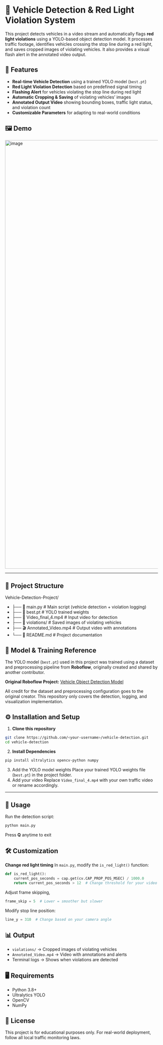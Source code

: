 # 🚦 Vehicle Detection & Red Light Violation System  

This project detects vehicles in a video stream and automatically flags **red light violations** using a YOLO-based object detection model. It processes traffic footage, identifies vehicles crossing the stop line during a red light, and saves cropped images of violating vehicles. It also provides a visual flash alert in the annotated video output.  

## 📌 Features  
- **Real-time Vehicle Detection** using a trained YOLO model (`best.pt`)  
- **Red Light Violation Detection** based on predefined signal timing  
- **Flashing Alert** for vehicles violating the stop line during red light  
- **Automatic Cropping & Saving** of violating vehicles’ images  
- **Annotated Output Video** showing bounding boxes, traffic light status, and violation count  
- **Customizable Parameters** for adapting to real-world conditions  

## 🖼 Demo  
<img width="2508" height="1408" alt="image" src="https://github.com/user-attachments/assets/e2d12011-5059-4b62-a0c7-06b46db4101f" />

---

## 📂 Project Structure  
Vehicle-Detection-Project/
- ├── 📄 main.py                    # Main script (vehicle detection + violation logging)
- ├── 🎯 best.pt                    # YOLO trained weights  
- ├── 🎥 Video_final_4.mp4          # Input video for detection
- ├── 📁 violations/                # Saved images of violating vehicles
- ├── 🎬 Annotated_Video.mp4        # Output video with annotations
- └── 📖 README.md                  # Project documentation

## 🤖 Model & Training Reference

The YOLO model (`best.pt`) used in this project was trained using a dataset and preprocessing pipeline from **Roboflow**, originally created and shared by another contributor.  

**Original Roboflow Project:** [Vehicle Object Detection Model](https://app.roboflow.com/vehicle-object-detection-oyglk/vehicle_detection-rdah2-wvwbb/generate/preprocessing)  

All credit for the dataset and preprocessing configuration goes to the original creator. This repository only covers the detection, logging, and visualization implementation.



## ⚙️ Installation and Setup
1. **Clone this repository**
```bash
git clone https://github.com/<your-username>/vehicle-detection.git
cd vehicle-detection
```
2. **Install Dependencies**
```bash
pip install ultralytics opencv-python numpy
```
3. Add the YOLO model weights
   Place your trained YOLO weights file (`best.pt`) in the project folder.
4. Add your video
   Replace `Video_final_4.mp4` with your own traffic video or rename accordingly.

---

## 🚀 Usage
Run the detection script:
```bash
python main.py
```
Press **Q** anytime to exit

## 🛠 Customization
**Change red light timing**
In `main.py`, modify the `is_red_light()` function:
```python
def is_red_light():
    current_pos_seconds = cap.get(cv.CAP_PROP_POS_MSEC) / 1000.0
    return current_pos_seconds > 12  # Change threshold for your video
```
Adjust frame skipping,
```python
frame_skip = 5  # Lower = smoother but slower
```
Modify stop line position:
```python
line_y = 310  # Change based on your camera angle
```
## 📊 Output
- `violations/` → Cropped images of violating vehicles
- `Annotated_Video.mp4` → Video with annotations and alerts
- Terminal logs → Shows when violations are detected

## 🖥 Requirements
- Python 3.8+
- Ultralytics YOLO
- OpenCV
- NumPy

## 📜 License
This project is for educational purposes only. For real-world deployment, follow all local traffic monitoring laws.

